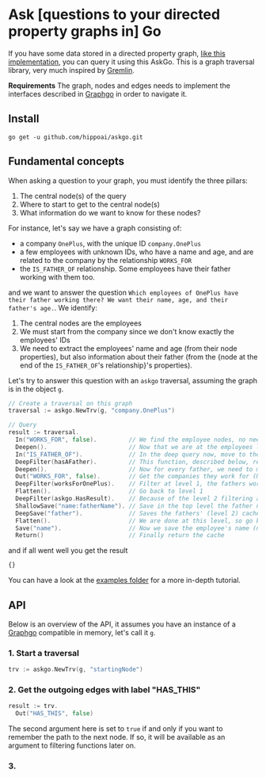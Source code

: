 # Ask [questions to your directed property graphs in] Go

If you have some data stored in a directed property graph, [like this implementation](https://github.com/hippoai/graphgo.git), you can query it using this AskGo. This is a graph traversal library, very much inspired by [Gremlin](http://tinkerpop.apache.org/).

**Requirements** The graph, nodes and edges needs to implement the interfaces described in [Graphgo](https://github.com/hippoai/graphgo.git) in order to navigate it.


## Install

`go get -u github.com/hippoai/askgo.git`

## Fundamental concepts

When asking a question to your graph, you must identify the three pillars:
1. The central node(s) of the query
2. Where to start to get to the central node(s)
3. What information do we want to know for these nodes?

For instance, let's say we have a graph consisting of:
* a company `OnePlus`, with the unique ID `company.OnePlus`
* a few employees with unknown IDs, who have a name and age, and are related to the company by the relationship `WORKS_FOR`
* the `IS_FATHER_OF` relationship. Some employees have their father working with them too.

and we want to answer the question `Which employees of OnePlus have their father working there? We want their name, age, and their father's age.`. We identify:
1. The central nodes are the employees
2. We must start from the company since we don't know exactly the employees' IDs
3. We need to extract the employees' name and age (from their node properties), but also information about their father (from the {node at the end of the `IS_FATHER_OF`'s relationship}'s properties).

Let's try to answer this question with an `askgo` traversal, assuming the graph is in the object `g`.

```go
// Create a traversal on this graph
traversal := askgo.NewTrv(g, "company.OnePlus")

// Query
result := traversal.
  In("WORKS_FOR", false).         // We find the employee nodes, no need to save how we got there, hence the "false" argument
  Deepen().                       // Now that we are at the employees level, we need to explore their IS_FATHER_OF relationship and discard the ones with no father working here. This is called "Deepen" because we freeze the first query at level 1, and go to level 2 just for father exploration
  In("IS_FATHER_OF").             // In the deep query now, move to the fathers, for each employee
  DeepFilter(hasAFather).         // This function, described below, returns true iff the current employee who have a father. It will filter out the employees not fulfilling this requirement at the lower level, i.e. 1.
  Deepen().                       // Now for every father, we need to make sure they also work at OnePlus. We need to explore their own relationship
  Out("WORKS_FOR", false).        // Get the companies they work for (Nota Bene: we are at level 2 here)
  DeepFilter(worksForOnePlus).    // Filter at level 1, the fathers working for OnePlus only
  Flatten().                      // Go back to level 1
  DeepFilter(askgo.HasResult).    // Because of the level 2 filtering above, there might be empty traversals at level 1, corresponding to fathers not working at OnePlus. We need to filter them out. This is very common, so askgo provides a built-in function for this.
  ShallowSave("name:fatherName"). // Save in the top level the father name, call it fatherName
  DeepSave("father").             // Saves the fathers' (level 2) cache in the lower level cache, under the name "father", for each employee
  Flatten().                      // We are done at this level, so go back to level 1
  Save("name").                   // Now we save the employee's name (no alias this time, so no need for the a:b pattern)
  Return()                        // Finally return the cache
```

and if all went well you get the result

```javascript
{}
```

You can have a look at the [examples folder](https://github.com/hippoai/askgo/tree/master/examples/) for a more in-depth tutorial.

## API

Below is an overview of the API, it assumes you have an instance of a [Graphgo](https://github.com/hippoai/graphgo.git) compatible in memory, let's call it `g`.

### 1. Start a traversal

```go
trv := askgo.NewTrv(g, "startingNode")
```

### 2. Get the outgoing edges with label "HAS_THIS"

```go
result := trv.
  Out("HAS_THIS", false)
```

The second argument here is set to `true` if and only if you want to remember the path to the next node. If so, it will be available as an argument to filtering functions later on.

### 3.
